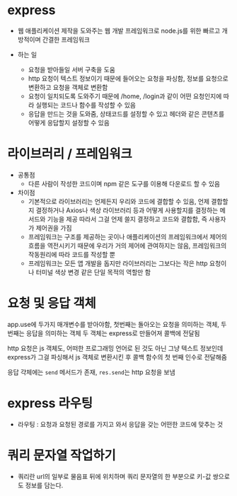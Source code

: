 # express

- 웹 애플리케이션 제작을 도와주는 웹 개발 프레임워크로 node.js를 위한 빠르고 개방적이며 간결한 프레임워크
- 하는 일

  - 요청을 받아들일 서버 구축을 도움
  - http 요청이 텍스트 정보이기 때문에 들어오는 요청을 파싱함, 정보를 요청으로 변환하고 요청을 객체로 변환함
  - 요청이 일치되도록 도와주기 때문에 /home, /login과 같이 어떤 요청인지에 따라 실행되는 코드나 함수를 작성할 수 있음
  - 응답을 만드는 것을 도와줌, 상태코드를 설정할 수 있고 헤더와 같은 콘텐츠를 어떻게 응답할지 설정할 수 있음

# 라이브러리 / 프레임워크

- 공통점
  - 다른 사람이 작성한 코드이며 npm 같은 도구를 이용해 다운로드 할 수 있음
- 차이점
  - 기본적으로 라이브러리는 언제든지 우리와 코드에 결합할 수 있음, 언제 결합할지 결정하거나 Axios나 색상 라이브러리 등과 어떻게 사용할지를 결정하는 메서드와 기능을 제공 따라서 그걸 언제 쓸지 결정하고 코드와 결합함, 즉 사용자가 제어권을 가짐
  - 프레임워크는 구조를 제공하는 곳이나 애플리케이션의 프레임워크에서 제어의 흐름을 역전시키기 때문에 우리가 거의 제어에 관여하지는 않음, 프레임워크의 작동원리에 따라 코드를 작성할 뿐
  - 프레임워크는 모든 앱 개발을 돕지만 라이브러리는 그보다는 작은 http 요청이나 터미널 색상 변경 같은 단일 목적의 역할만 함

# 요청 및 응답 객체

app.use에 두가지 매개변수를 받아야함,
첫번째는 돌아오는 요청을 의미하는 객체, 두번째는 응답을 의미하는 객체
두 객체는 express로 만들어져 콜백에 전달됨

http 요청은 js 객체도, 어떠한 프로그래밍 언어로 된 것도 아닌 그냥 텍스트 정보인데 express가 그걸 파싱해서 js 객체로 변환시킨 후 콜백 함수의 첫 번째 인수로 전달해줌

응답 갹체에는 `send` 메서드가 존재, `res.send`는 http 요청을 보냄

# express 라우팅

- 라우팅 : 요청과 요청된 경로를 가지고 와서 응답을 갖는 어떤한 코드에 맞추는 것

# 쿼리 문자열 작업하기

- 쿼리란 url의 일부로 물음표 뒤에 위치하며 쿼리 문자열의 한 부분으로 키-값 쌍으로도 정보를 담는다.
